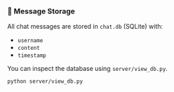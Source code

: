 ### 💾 Message Storage
All chat messages are stored in `chat.db` (SQLite) with:
- `username`
- `content`
- `timestamp`

You can inspect the database using `server/view_db.py`.

```bash
python server/view_db.py
